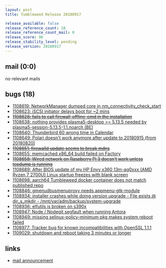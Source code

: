 ```yaml
---
layout: post
title: Tumbleweed Release 20180917

release_available: false
release_reference_count: 18
release_reference_count_mail: 0
release_score: 96
release_stability_level: pending
release_version: 20180917
---
```


## mail (0:0)

no relevant mails

## bugs (18)

<!--more-->

- [1108619: NetworkManager dumped core in nm_connectivity_check_start](https://bugzilla.opensuse.org/show_bug.cgi?id=1108619)
- [1108623: iSCSI initiator delays boot for ~2 mins](https://bugzilla.opensuse.org/show_bug.cgi?id=1108623)
- ~~[1108628: fails to call firewall-offline-cmd in the installation](https://bugzilla.opensuse.org/show_bug.cgi?id=1108628)~~
- [1108638: nothing provides plasma5-desktop >= 5.13.5 needed by plasma5-session-5.13.5-1.1.noarch (BE)](https://bugzilla.opensuse.org/show_bug.cgi?id=1108638)
- [1108640: Thunderbird 60 wrong time in Calendar](https://bugzilla.opensuse.org/show_bug.cgi?id=1108640)
- [1108649: Polari doesn't work anymore after update to 20180915 (from 20180820)](https://bugzilla.opensuse.org/show_bug.cgi?id=1108649)
- ~~[1108651: firewalld update seems to break mdns](https://bugzilla.opensuse.org/show_bug.cgi?id=1108651)~~
- [1108655: memcached x86_64 build failed on Factory](https://bugzilla.opensuse.org/show_bug.cgi?id=1108655)
- ~~[1108658: Wired network on Raspberry Pi 3 doesn't work unless tcpdump is running](https://bugzilla.opensuse.org/show_bug.cgi?id=1108658)~~
- [1108689: After BIOS update of my HP Envy x360 13m-ag0xxx (AMD Ryzen 7 2700U) Linux startup freezes with blank screen](https://bugzilla.opensuse.org/show_bug.cgi?id=1108689)
- [1108698: aarch64 Tumbleweed docker container does not match published repo](https://bugzilla.opensuse.org/show_bug.cgi?id=1108698)
- [1108846: gmenudbusmenuproxy needs appmenu-gtk-module](https://bugzilla.opensuse.org/show_bug.cgi?id=1108846)
- [1108934: installer crashes while doing version upgrade - File exists @ dir_s_mkdir - /mnt/var/adm/backup/system-upgrade](https://bugzilla.opensuse.org/show_bug.cgi?id=1108934)
- [1108936: elfutils is broken on s390x](https://bugzilla.opensuse.org/show_bug.cgi?id=1108936)
- [1108947: Node / Nodegit segfault when running Antora](https://bugzilla.opensuse.org/show_bug.cgi?id=1108947)
- [1108949: missing selinux-policy-minimum pkg makes system reboot failed](https://bugzilla.opensuse.org/show_bug.cgi?id=1108949)
- [1108977: Tracker bug for known incompatibilities with OpenSSL 1.1.1](https://bugzilla.opensuse.org/show_bug.cgi?id=1108977)
- [1109029: shutdown and reboot taking 3 minutes or longer](https://bugzilla.opensuse.org/show_bug.cgi?id=1109029)



## links

- [mail announcement](https://lists.opensuse.org/opensuse-factory/2018-09/msg00074.html)
